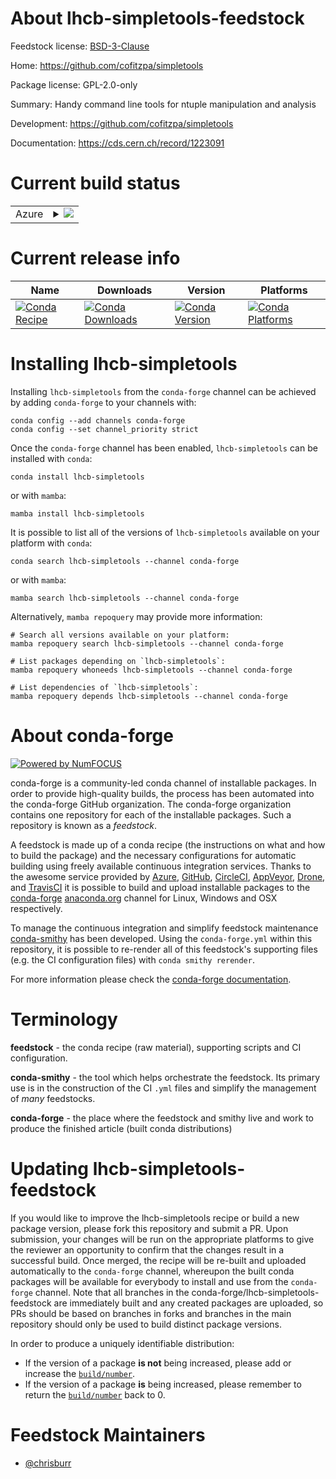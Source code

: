 About lhcb-simpletools-feedstock
================================

Feedstock license: [BSD-3-Clause](https://github.com/conda-forge/lhcb-simpletools-feedstock/blob/main/LICENSE.txt)

Home: https://github.com/cofitzpa/simpletools

Package license: GPL-2.0-only

Summary: Handy command line tools for ntuple manipulation and analysis

Development: https://github.com/cofitzpa/simpletools

Documentation: https://cds.cern.ch/record/1223091

Current build status
====================


<table>
    
  <tr>
    <td>Azure</td>
    <td>
      <details>
        <summary>
          <a href="https://dev.azure.com/conda-forge/feedstock-builds/_build/latest?definitionId=6695&branchName=main">
            <img src="https://dev.azure.com/conda-forge/feedstock-builds/_apis/build/status/lhcb-simpletools-feedstock?branchName=main">
          </a>
        </summary>
        <table>
          <thead><tr><th>Variant</th><th>Status</th></tr></thead>
          <tbody><tr>
              <td>linux_64_root_base6.28.10</td>
              <td>
                <a href="https://dev.azure.com/conda-forge/feedstock-builds/_build/latest?definitionId=6695&branchName=main">
                  <img src="https://dev.azure.com/conda-forge/feedstock-builds/_apis/build/status/lhcb-simpletools-feedstock?branchName=main&jobName=linux&configuration=linux%20linux_64_root_base6.28.10" alt="variant">
                </a>
              </td>
            </tr><tr>
              <td>linux_64_root_base6.30.2</td>
              <td>
                <a href="https://dev.azure.com/conda-forge/feedstock-builds/_build/latest?definitionId=6695&branchName=main">
                  <img src="https://dev.azure.com/conda-forge/feedstock-builds/_apis/build/status/lhcb-simpletools-feedstock?branchName=main&jobName=linux&configuration=linux%20linux_64_root_base6.30.2" alt="variant">
                </a>
              </td>
            </tr><tr>
              <td>osx_64_root_base6.28.10</td>
              <td>
                <a href="https://dev.azure.com/conda-forge/feedstock-builds/_build/latest?definitionId=6695&branchName=main">
                  <img src="https://dev.azure.com/conda-forge/feedstock-builds/_apis/build/status/lhcb-simpletools-feedstock?branchName=main&jobName=osx&configuration=osx%20osx_64_root_base6.28.10" alt="variant">
                </a>
              </td>
            </tr><tr>
              <td>osx_64_root_base6.30.2</td>
              <td>
                <a href="https://dev.azure.com/conda-forge/feedstock-builds/_build/latest?definitionId=6695&branchName=main">
                  <img src="https://dev.azure.com/conda-forge/feedstock-builds/_apis/build/status/lhcb-simpletools-feedstock?branchName=main&jobName=osx&configuration=osx%20osx_64_root_base6.30.2" alt="variant">
                </a>
              </td>
            </tr>
          </tbody>
        </table>
      </details>
    </td>
  </tr>
</table>

Current release info
====================

| Name | Downloads | Version | Platforms |
| --- | --- | --- | --- |
| [![Conda Recipe](https://img.shields.io/badge/recipe-lhcb--simpletools-green.svg)](https://anaconda.org/conda-forge/lhcb-simpletools) | [![Conda Downloads](https://img.shields.io/conda/dn/conda-forge/lhcb-simpletools.svg)](https://anaconda.org/conda-forge/lhcb-simpletools) | [![Conda Version](https://img.shields.io/conda/vn/conda-forge/lhcb-simpletools.svg)](https://anaconda.org/conda-forge/lhcb-simpletools) | [![Conda Platforms](https://img.shields.io/conda/pn/conda-forge/lhcb-simpletools.svg)](https://anaconda.org/conda-forge/lhcb-simpletools) |

Installing lhcb-simpletools
===========================

Installing `lhcb-simpletools` from the `conda-forge` channel can be achieved by adding `conda-forge` to your channels with:

```
conda config --add channels conda-forge
conda config --set channel_priority strict
```

Once the `conda-forge` channel has been enabled, `lhcb-simpletools` can be installed with `conda`:

```
conda install lhcb-simpletools
```

or with `mamba`:

```
mamba install lhcb-simpletools
```

It is possible to list all of the versions of `lhcb-simpletools` available on your platform with `conda`:

```
conda search lhcb-simpletools --channel conda-forge
```

or with `mamba`:

```
mamba search lhcb-simpletools --channel conda-forge
```

Alternatively, `mamba repoquery` may provide more information:

```
# Search all versions available on your platform:
mamba repoquery search lhcb-simpletools --channel conda-forge

# List packages depending on `lhcb-simpletools`:
mamba repoquery whoneeds lhcb-simpletools --channel conda-forge

# List dependencies of `lhcb-simpletools`:
mamba repoquery depends lhcb-simpletools --channel conda-forge
```


About conda-forge
=================

[![Powered by
NumFOCUS](https://img.shields.io/badge/powered%20by-NumFOCUS-orange.svg?style=flat&colorA=E1523D&colorB=007D8A)](https://numfocus.org)

conda-forge is a community-led conda channel of installable packages.
In order to provide high-quality builds, the process has been automated into the
conda-forge GitHub organization. The conda-forge organization contains one repository
for each of the installable packages. Such a repository is known as a *feedstock*.

A feedstock is made up of a conda recipe (the instructions on what and how to build
the package) and the necessary configurations for automatic building using freely
available continuous integration services. Thanks to the awesome service provided by
[Azure](https://azure.microsoft.com/en-us/services/devops/), [GitHub](https://github.com/),
[CircleCI](https://circleci.com/), [AppVeyor](https://www.appveyor.com/),
[Drone](https://cloud.drone.io/welcome), and [TravisCI](https://travis-ci.com/)
it is possible to build and upload installable packages to the
[conda-forge](https://anaconda.org/conda-forge) [anaconda.org](https://anaconda.org/)
channel for Linux, Windows and OSX respectively.

To manage the continuous integration and simplify feedstock maintenance
[conda-smithy](https://github.com/conda-forge/conda-smithy) has been developed.
Using the ``conda-forge.yml`` within this repository, it is possible to re-render all of
this feedstock's supporting files (e.g. the CI configuration files) with ``conda smithy rerender``.

For more information please check the [conda-forge documentation](https://conda-forge.org/docs/).

Terminology
===========

**feedstock** - the conda recipe (raw material), supporting scripts and CI configuration.

**conda-smithy** - the tool which helps orchestrate the feedstock.
                   Its primary use is in the construction of the CI ``.yml`` files
                   and simplify the management of *many* feedstocks.

**conda-forge** - the place where the feedstock and smithy live and work to
                  produce the finished article (built conda distributions)


Updating lhcb-simpletools-feedstock
===================================

If you would like to improve the lhcb-simpletools recipe or build a new
package version, please fork this repository and submit a PR. Upon submission,
your changes will be run on the appropriate platforms to give the reviewer an
opportunity to confirm that the changes result in a successful build. Once
merged, the recipe will be re-built and uploaded automatically to the
`conda-forge` channel, whereupon the built conda packages will be available for
everybody to install and use from the `conda-forge` channel.
Note that all branches in the conda-forge/lhcb-simpletools-feedstock are
immediately built and any created packages are uploaded, so PRs should be based
on branches in forks and branches in the main repository should only be used to
build distinct package versions.

In order to produce a uniquely identifiable distribution:
 * If the version of a package **is not** being increased, please add or increase
   the [``build/number``](https://docs.conda.io/projects/conda-build/en/latest/resources/define-metadata.html#build-number-and-string).
 * If the version of a package **is** being increased, please remember to return
   the [``build/number``](https://docs.conda.io/projects/conda-build/en/latest/resources/define-metadata.html#build-number-and-string)
   back to 0.

Feedstock Maintainers
=====================

* [@chrisburr](https://github.com/chrisburr/)

